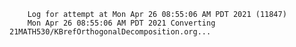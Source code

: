         Log for attempt at Mon Apr 26 08:55:06 AM PDT 2021 (11847)
        Mon Apr 26 08:55:06 AM PDT 2021 Converting 21MATH530/KBrefOrthogonalDecomposition.org...

